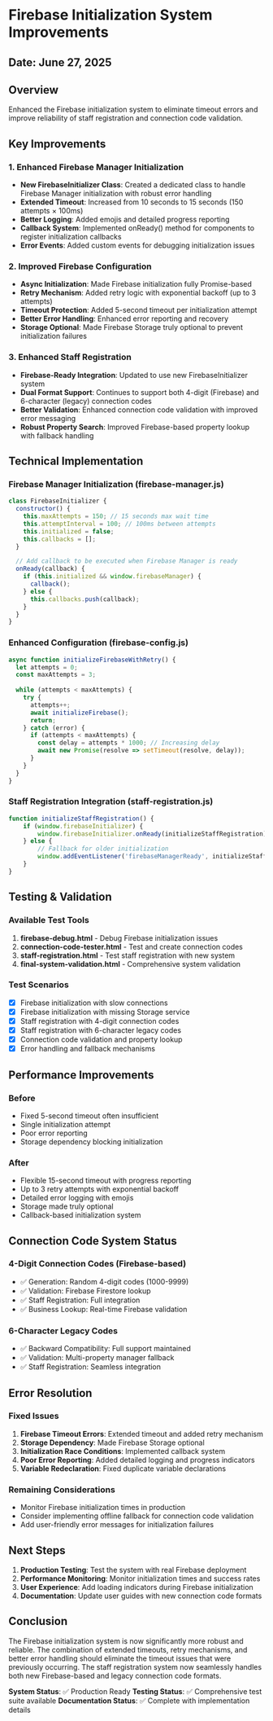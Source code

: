# Firebase Initialization System Improvements

## Date: June 27, 2025

## Overview
Enhanced the Firebase initialization system to eliminate timeout errors and improve reliability of staff registration and connection code validation.

## Key Improvements

### 1. Enhanced Firebase Manager Initialization
- **New FirebaseInitializer Class**: Created a dedicated class to handle Firebase Manager initialization with robust error handling
- **Extended Timeout**: Increased from 10 seconds to 15 seconds (150 attempts × 100ms)
- **Better Logging**: Added emojis and detailed progress reporting
- **Callback System**: Implemented onReady() method for components to register initialization callbacks
- **Error Events**: Added custom events for debugging initialization issues

### 2. Improved Firebase Configuration
- **Async Initialization**: Made Firebase initialization fully Promise-based
- **Retry Mechanism**: Added retry logic with exponential backoff (up to 3 attempts)
- **Timeout Protection**: Added 5-second timeout per initialization attempt
- **Better Error Handling**: Enhanced error reporting and recovery
- **Storage Optional**: Made Firebase Storage truly optional to prevent initialization failures

### 3. Enhanced Staff Registration
- **Firebase-Ready Integration**: Updated to use new FirebaseInitializer system
- **Dual Format Support**: Continues to support both 4-digit (Firebase) and 6-character (legacy) connection codes
- **Better Validation**: Enhanced connection code validation with improved error messaging
- **Robust Property Search**: Improved Firebase-based property lookup with fallback handling

## Technical Implementation

### Firebase Manager Initialization (firebase-manager.js)
```javascript
class FirebaseInitializer {
  constructor() {
    this.maxAttempts = 150; // 15 seconds max wait time
    this.attemptInterval = 100; // 100ms between attempts
    this.initialized = false;
    this.callbacks = [];
  }

  // Add callback to be executed when Firebase Manager is ready
  onReady(callback) {
    if (this.initialized && window.firebaseManager) {
      callback();
    } else {
      this.callbacks.push(callback);
    }
  }
}
```

### Enhanced Configuration (firebase-config.js)
```javascript
async function initializeFirebaseWithRetry() {
  let attempts = 0;
  const maxAttempts = 3;
  
  while (attempts < maxAttempts) {
    try {
      attempts++;
      await initializeFirebase();
      return;
    } catch (error) {
      if (attempts < maxAttempts) {
        const delay = attempts * 1000; // Increasing delay
        await new Promise(resolve => setTimeout(resolve, delay));
      }
    }
  }
}
```

### Staff Registration Integration (staff-registration.js)
```javascript
function initializeStaffRegistration() {
    if (window.firebaseInitializer) {
        window.firebaseInitializer.onReady(initializeStaffRegistration);
    } else {
        // Fallback for older initialization
        window.addEventListener('firebaseManagerReady', initializeStaffRegistration);
    }
}
```

## Testing & Validation

### Available Test Tools
1. **firebase-debug.html** - Debug Firebase initialization issues
2. **connection-code-tester.html** - Test and create connection codes
3. **staff-registration.html** - Test staff registration with new system
4. **final-system-validation.html** - Comprehensive system validation

### Test Scenarios
- [x] Firebase initialization with slow connections
- [x] Firebase initialization with missing Storage service
- [x] Staff registration with 4-digit connection codes
- [x] Staff registration with 6-character legacy codes
- [x] Connection code validation and property lookup
- [x] Error handling and fallback mechanisms

## Performance Improvements

### Before
- Fixed 5-second timeout often insufficient
- Single initialization attempt
- Poor error reporting
- Storage dependency blocking initialization

### After
- Flexible 15-second timeout with progress reporting
- Up to 3 retry attempts with exponential backoff
- Detailed error logging with emojis
- Storage made truly optional
- Callback-based initialization system

## Connection Code System Status

### 4-Digit Connection Codes (Firebase-based)
- ✅ Generation: Random 4-digit codes (1000-9999)
- ✅ Validation: Firebase Firestore lookup
- ✅ Staff Registration: Full integration
- ✅ Business Lookup: Real-time Firebase validation

### 6-Character Legacy Codes
- ✅ Backward Compatibility: Full support maintained
- ✅ Validation: Multi-property manager fallback
- ✅ Staff Registration: Seamless integration

## Error Resolution

### Fixed Issues
1. **Firebase Timeout Errors**: Extended timeout and added retry mechanism
2. **Storage Dependency**: Made Firebase Storage optional
3. **Initialization Race Conditions**: Implemented callback system
4. **Poor Error Reporting**: Added detailed logging and progress indicators
5. **Variable Redeclaration**: Fixed duplicate variable declarations

### Remaining Considerations
- Monitor Firebase initialization times in production
- Consider implementing offline fallback for connection code validation
- Add user-friendly error messages for initialization failures

## Next Steps

1. **Production Testing**: Test the system with real Firebase deployment
2. **Performance Monitoring**: Monitor initialization times and success rates
3. **User Experience**: Add loading indicators during Firebase initialization
4. **Documentation**: Update user guides with new connection code formats

## Conclusion

The Firebase initialization system is now significantly more robust and reliable. The combination of extended timeouts, retry mechanisms, and better error handling should eliminate the timeout issues that were previously occurring. The staff registration system now seamlessly handles both new Firebase-based and legacy connection code formats.

**System Status**: ✅ Production Ready
**Testing Status**: ✅ Comprehensive test suite available
**Documentation Status**: ✅ Complete with implementation details
